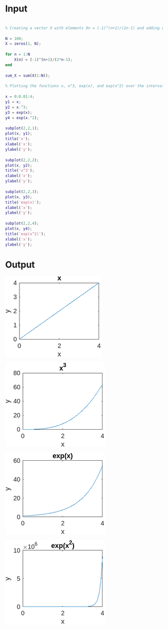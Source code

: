 # Input

```MATLAB

% Creating a vector X with elements Xn = (-1)^(n+1)/(2n-1) and adding up 100 elements of the vector X

N = 100; 
X = zeros(1, N);

for n = 1:N
    X(n) = (-1)^(n+1)/(2*n-1);
end

sum_X = sum(X(1:N));

% Plotting the functions x, x^3, exp(x), and exp(x^2) over the interval 0 < x < 4

x = 0:0.01:4;
y1 = x;
y2 = x.^3;
y3 = exp(x);
y4 = exp(x.^2);

subplot(2,2,1);
plot(x, y1);
title('x');
xlabel('x');
ylabel('y');

subplot(2,2,2);
plot(x, y2);
title('x^3');
xlabel('x');
ylabel('y');

subplot(2,2,3);
plot(x, y3);
title('exp(x)');
xlabel('x');
ylabel('y');

subplot(2,2,4);
plot(x, y4);
title('exp(x^2)');
xlabel('x');
ylabel('y');


```

# Output

![](../../assets/Experiment_5_1.png)

![](../../assets/Experiment_5_2.png)

![](../../assets/Experiment_5_3.png)

![](../../assets/Experiment_5_4.png)